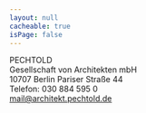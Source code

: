 ```yaml
---
layout: null
cacheable: true
isPage: false
---
```

PECHTOLD<br/>
Gesellschaft von Architekten mbH<br/> 
10707 Berlin Pariser Straße 44<br/>
Telefon: 030 884 595 0<br/>
<mail@architekt.pechtold.de>
